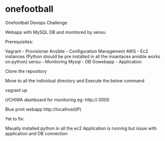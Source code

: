 # onefootball
Onefootball Devops Challenge

Webapp with MySQL DB and monitored by sensu

Prerequisites:

Vagrant - Provisioner
Ansible - Configuration Management 
AWS  - Ec2 instances (Python should be pre installed in all the insantaces anisble works on python)
sensu - Monitoring
Mysql - DB
Gowebapp - Application

Clone the repository 

Move to all the individual directory and Execute the below command

vagrant up

UCHIWA dashboard for monitoring eg: http://<IP>:3000

Blue print webapp http://localhost(IP)


Yet to fix:

Maually installed python in all the ec2
Application is running but issue with application and DB connection
